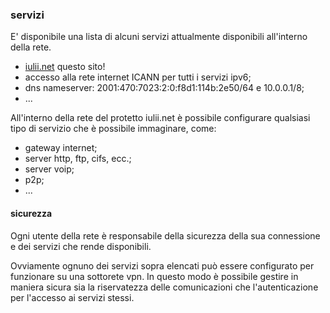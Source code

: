 ### servizi

E' disponibile una lista di alcuni servizi attualmente disponibili all'interno della rete.

* [iulii.net](http://iulii.net "sito internet del progetto iulii.net") questo sito!
* accesso alla rete internet ICANN per tutti i servizi ipv6;
* dns nameserver: 2001:470:7023:2:0:f8d1:114b:2e50/64 e 10.0.0.1/8;
* ...

All'interno della rete del protetto iulii.net è possibile configurare qualsiasi tipo di servizio che è possibile immaginare, come:

* gateway internet;
* server http, ftp, cifs, ecc.;
* server voip;
* p2p;
* ...

#### sicurezza

Ogni utente della rete è responsabile della sicurezza della sua connessione e dei servizi che rende disponibili. 

Ovviamente ognuno dei servizi sopra elencati può essere configurato per funzionare su una sottorete vpn. In questo modo è possibile gestire in maniera sicura sia la riservatezza delle comunicazioni che l'autenticazione per l'accesso ai servizi stessi.

